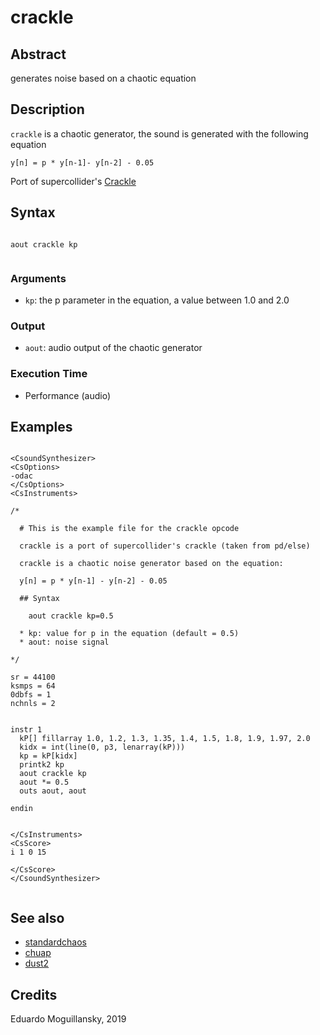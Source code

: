# crackle

## Abstract

generates noise based on a chaotic equation

## Description

`crackle` is a chaotic generator, the sound is generated with 
the following equation

    y[n] = p * y[n-1]- y[n-2] - 0.05

Port of supercollider's [Crackle](http://doc.sccode.org/Classes/Crackle.html)

## Syntax

```csound

aout crackle kp
    
```
    
### Arguments

* `kp`: the p parameter in the equation, a value between 1.0 and 2.0

### Output

* `aout`: audio output of the chaotic generator

### Execution Time

* Performance (audio)

## Examples

```csound 

<CsoundSynthesizer>
<CsOptions>
-odac
</CsOptions>
<CsInstruments>

/*

  # This is the example file for the crackle opcode

  crackle is a port of supercollider's crackle (taken from pd/else)

  crackle is a chaotic noise generator based on the equation:

  y[n] = p * y[n-1] - y[n-2] - 0.05
  
  ## Syntax

    aout crackle kp=0.5

  * kp: value for p in the equation (default = 0.5)
  * aout: noise signal

*/

sr = 44100
ksmps = 64
0dbfs = 1
nchnls = 2


instr 1
  kP[] fillarray 1.0, 1.2, 1.3, 1.35, 1.4, 1.5, 1.8, 1.9, 1.97, 2.0
  kidx = int(line(0, p3, lenarray(kP)))
  kp = kP[kidx]
  printk2 kp
  aout crackle kp
  aout *= 0.5
  outs aout, aout
  
endin


</CsInstruments>
<CsScore>
i 1 0 15

</CsScore>
</CsoundSynthesizer>


```


## See also

* [standardchaos](standardchaos.md)
* [chuap](https://csound.com/docs/manual/chuap.html)
* [dust2](https://csound.com/docs/manual/dust2.html)

## Credits

Eduardo Moguillansky, 2019
